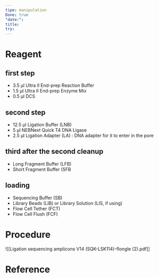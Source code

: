 ```yaml
---
tipe: manipulation
Done: true
"date:":
title:
try:
---
```

# Reagent 
## first step 
- 3.5 μl Ultra II End-prep Reaction Buffer
- 1.5 μl Ultra II End-prep Enzyme Mix
- 0.5 μl DCS

## second step 
- 12.5 μl Ligation Buffer (LNB)
- 5 μl NEBNext Quick T4 DNA Ligase
- 2.5 μl Ligation Adapter (LA) : DNA adapter for it to enter in the pore

## third after the second cleanup 
- Long Fragment Buffer (LFB)
- Short Fragment Buffer (SFB

## loading 
- Sequencing Buffer (SB)
- Library Beads (LIB) or Library Solution (LIS, if using)
- Flow Cell Tether (FCT)
- Flow Cell Flush (FCF) 

# Procedure
![[Ligation sequencing amplicons V14 (SQK-LSK114)-flongle (2).pdf]]
# Reference


